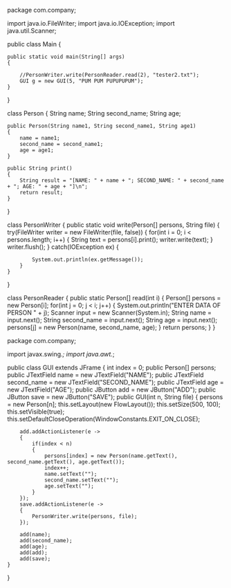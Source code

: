 package com.company;

import java.io.FileWriter;
import java.io.IOException;
import java.util.Scanner;

public class Main
{

    public static void main(String[] args)
    {

        //PersonWriter.write(PersonReader.read(2), "tester2.txt");
        GUI g = new GUI(5, "PUM PUM PUPUPUPUM");
    }
}

class Person
{
    String name;
    String second_name;
    String age;

    public Person(String name1, String second_name1, String age1)
    {
        name = name1;
        second_name = second_name1;
        age = age1;
    }

    public String print()
    {
        String result = "[NAME: " + name + "; SECOND_NAME: " + second_name + "; AGE: " + age + "]\n";
        return result;
    }
}

class PersonWriter
{
    public static void write(Person[] persons, String file)
    {
        try(FileWriter writer = new FileWriter(file, false))
        {
            for(int i = 0; i < persons.length; i++)
            {
                String text = persons[i].print();
                writer.write(text);
            }
            writer.flush();
        }
        catch(IOException ex)
        {

            System.out.println(ex.getMessage());
        }
    }
}

class PersonReader
{
    public static Person[] read(int i)
    {
        Person[] persons = new Person[i];
        for(int j = 0; j < i; j++)
        {
            System.out.println("ENTER DATA OF PERSON " + j);
            Scanner input = new Scanner(System.in);
            String name = input.next();
            String second_name = input.next();
            String age = input.next();
            persons[j] = new Person(name, second_name, age);
        }
        return persons;
    }
}





































package com.company;

import javax.swing.*;
import java.awt.*;

public class GUI extends JFrame
{
    int index = 0;
    public Person[] persons;
    public JTextField name = new JTextField("NAME");
    public JTextField second_name = new JTextField("SECOND_NAME");
    public JTextField age = new JTextField("AGE");
    public JButton add = new JButton("ADD");
    public JButton save = new JButton("SAVE");
    public GUI(int n, String file)
    {
        persons = new Person[n];
        this.setLayout(new FlowLayout());
        this.setSize(500, 100);
        this.setVisible(true);
        this.setDefaultCloseOperation(WindowConstants.EXIT_ON_CLOSE);

        add.addActionListener(e ->
        {
            if(index < n)
            {
                persons[index] = new Person(name.getText(), second_name.getText(), age.getText());
                index++;
                name.setText("");
                second_name.setText("");
                age.setText("");
            }
        });
        save.addActionListener(e ->
        {
            PersonWriter.write(persons, file);
        });

        add(name);
        add(second_name);
        add(age);
        add(add);
        add(save);
    }
}
